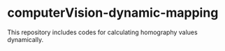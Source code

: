 # computerVision-dynamic-mapping
This repository includes codes for calculating homography values dynamically.
